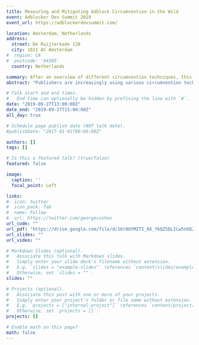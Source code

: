 ```yaml
---
title: Measuring and Mitigating Adblock Circumvention in the Wild
event: Adblocker Dev Summit 2019
event_url: https://adblockerdevsummit.com/

location: Amsterdam, Netherlands
address:
  street: De Ruijterkade 128 
  city: 1011 AC Amsterdam
#  region: CA
#  postcode: '94305'
  country: Netherlands

summary: After an overview of different circumvention techniques, this talk will describe an ML approach to automatically detect circumvention in the wild as well as identify popular third-party circumvention providers.
abstract: "Publishers are increasingly using various circumvention techniques to bypass ad-blockers. After an overview of different circumvention techniques, this talk will describe an ML approach to automatically detect circumvention in the wild as well as identify popular third-party circumvention providers."

# Talk start and end times.
#   End time can optionally be hidden by prefixing the line with `#`.
date: "2019-09-27T13:00:00Z"
date_end: "2019-09-27T15:00:00Z"
all_day: true

# Schedule page publish date (NOT talk date).
#publishDate: "2017-01-01T00:00:00Z"

authors: []
tags: []

# Is this a featured talk? (true/false)
featured: false

image:
  caption: ''
  focal_point: Left

links:
#- icon: twitter
#  icon_pack: fab
#  name: Follow
#  url: https://twitter.com/georgecushen
url_code: ""
url_pdf: "https://drive.google.com/file/d/16r8UYMZTI_8X_Y6QZ5DLILw5nO8Zp4Et/view?usp=sharing"
url_slides: ""
url_video: ""

# Markdown Slides (optional).
#   Associate this talk with Markdown slides.
#   Simply enter your slide deck's filename without extension.
#   E.g. `slides = "example-slides"` references `content/slides/example-slides.md`.
#   Otherwise, set `slides = ""`.
slides: ""

# Projects (optional).
#   Associate this post with one or more of your projects.
#   Simply enter your project's folder or file name without extension.
#   E.g. `projects = ["internal-project"]` references `content/project/deep-learning/index.md`.
#   Otherwise, set `projects = []`.
projects: []

# Enable math on this page?
math: false
---
```

